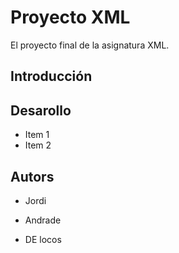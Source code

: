 # Proyecto XML
El proyecto final de la asignatura XML.

## Introducción

## Desarollo
* Item 1
* Item 2

## Autors
- Jordi

- Andrade

- DE locos


